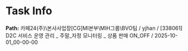 # Task Info

**Path:** 카페24(주)\본사사업장\[CG]MI본부\MIH그룹\BVO팀 / yjhan / [338061] D2C 서비스 운영 관리 _ 주말_자정 모니터링 _ 상품 판매 ON_OFF / 2025-10-01_00-00-00

